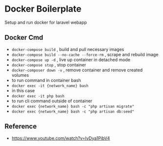 # Docker Boilerplate

Setup and run docker for laravel webapp

## Docker Cmd

- `docker-compose build` , build and pull necessary images
- `docker-compose build --no-cache --force-rm` , scrape and rebuild image
- `docker-compose up -d` , live up container in detached mode
- `docker-compose stop` , stop container
- `docker-composer down -v` , remove container and remove created volumes
- to run command in container bash
- `docker exec -it {network_name} bash`
- in this case
- `docker exec -it php bash`
- to run cli command outside of container
- `docker exec {network_name} bash -c "php artisan migrate"`
- `docker exec {network_name} bash -c "php artisan db:seed"`

## Reference

- https://www.youtube.com/watch?v=IvDya1PibV4
